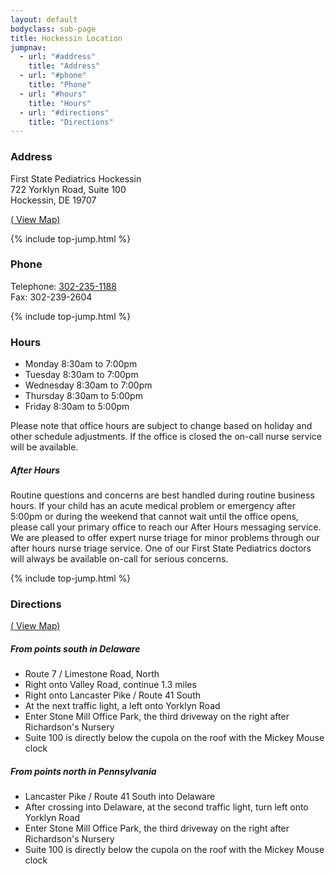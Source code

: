 ```yaml
---
layout: default
bodyclass: sub-page
title: Hockessin Location
jumpnav:
  - url: "#address"
    title: "Address"
  - url: "#phone"
    title: "Phone"
  - url: "#hours"
    title: "Hours"
  - url: "#directions"
    title: "Directions"
---
```



### Address

First State Pediatrics Hockessin  
722 Yorklyn Road, Suite 100  
Hockessin, DE 19707

[(<span class="glyphicon glyphicon-map-marker" aria-hidden="true" markdown="1"></span> View Map)](https://www.google.com/maps/place/First+State+Pediatrics+-+Hockessin/@39.7896404,-75.6924202,17z/data=!3m1!4b1!4m5!3m4!1s0x89c6ff735494deb9:0x5a177348b20a76a1!8m2!3d39.7896363!4d-75.6902262)

{% include top-jump.html %}

### Phone
Telephone: [302-235-1188](tel:13022351118)  
Fax: 302-239-2604

{% include top-jump.html %}

### Hours
* Monday 8:30am to 7:00pm
* Tuesday 8:30am to 7:00pm
* Wednesday 8:30am to 7:00pm
* Thursday 8:30am to 5:00pm
* Friday 8:30am to 5:00pm

Please note that office hours are subject to change based on holiday and other schedule adjustments. If the office is closed the on-call nurse service will be available.

##### After Hours
Routine questions and concerns are best handled during routine business hours. If your child has an acute medical problem or emergency after 5:00pm or during the weekend that cannot wait until the office opens, please 
call your primary office to reach our After Hours messaging service. We are pleased to offer expert nurse triage for minor problems through our after hours nurse triage service. One of our First State Pediatrics doctors will always be available on-call for serious concerns.

{% include top-jump.html %}

### Directions
[(<span class="glyphicon glyphicon-map-marker" aria-hidden="true" markdown="1"></span> View Map)](https://www.google.com/maps/place/First+State+Pediatrics+-+Hockessin/@39.7896404,-75.6924202,17z/data=!3m1!4b1!4m5!3m4!1s0x89c6ff735494deb9:0x5a177348b20a76a1!8m2!3d39.7896363!4d-75.6902262)

##### From points south in Delaware

* Route 7 / Limestone Road, North
* Right onto Valley Road, continue 1.3 miles
* Right onto Lancaster Pike / Route 41 South
* At the next traffic light, a left onto Yorklyn Road
* Enter Stone Mill Office Park, the third driveway on the right after
Richardson's Nursery
* Suite 100 is directly below the cupola on the roof with the Mickey Mouse clock

##### From points north in Pennsylvania

* Lancaster Pike / Route 41 South into Delaware
* After crossing into Delaware, at the second traffic light, turn left onto
Yorklyn Road
* Enter Stone Mill Office Park, the third driveway on the right after
Richardson's Nursery
* Suite 100 is directly below the cupola on the roof with the Mickey Mouse clock
